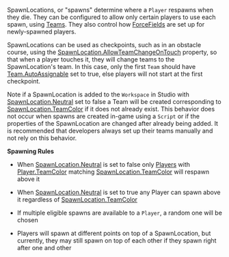 SpawnLocations, or "spawns" determine where a `Player` respawns when they die. They can be configured to allow only certain players to use each spawn, using [Teams](https://developer.roblox.com/api-reference/class/Team). They also control how [ForceFields](https://developer.roblox.com/api-reference/class/ForceField) are set up for newly-spawned players.

SpawnLocations can be used as checkpoints, such as in an obstacle course, using the [SpawnLocation.AllowTeamChangeOnTouch](https://developer.roblox.com/api-reference/property/SpawnLocation/AllowTeamChangeOnTouch) property, so that when a player touches it, they will change teams to the SpawnLocation's team. In this case, only the first `Team` should have [Team.AutoAssignable](https://developer.roblox.com/api-reference/property/Team/AutoAssignable) set to true, else players will not start at the first checkpoint.

Note if a SpawnLocation is added to the `Workspace` in Studio with [SpawnLocation.Neutral](https://developer.roblox.com/api-reference/property/SpawnLocation/Neutral) set to false a Team will be created corresponding to [SpawnLocation.TeamColor](https://developer.roblox.com/api-reference/property/SpawnLocation/TeamColor) if it does not already exist. This behavior does not occur when spawns are created in-game using a `Script` or if the properties of the SpawnLocation are changed after already being added. It is recommended that developers always set up their teams manually and not rely on this behavior.

**Spawning Rules**

 - When [SpawnLocation.Neutral](https://developer.roblox.com/api-reference/property/SpawnLocation/Neutral) is set to false only [Players](https://developer.roblox.com/api-reference/class/Player) with [Player.TeamColor](https://developer.roblox.com/api-reference/property/Player/TeamColor) matching [SpawnLocation.TeamColor](https://developer.roblox.com/api-reference/property/SpawnLocation/TeamColor) will respawn above it

 - When [SpawnLocation.Neutral](https://developer.roblox.com/api-reference/property/SpawnLocation/Neutral) is set to true any Player can spawn above it regardless of [SpawnLocation.TeamColor](https://developer.roblox.com/api-reference/property/SpawnLocation/TeamColor)

 - If multiple eligible spawns are available to a `Player`, a random one will be chosen

 - Players will spawn at different points on top of a SpawnLocation, but currently, they may still spawn on top of each other if they spawn right after one and other
